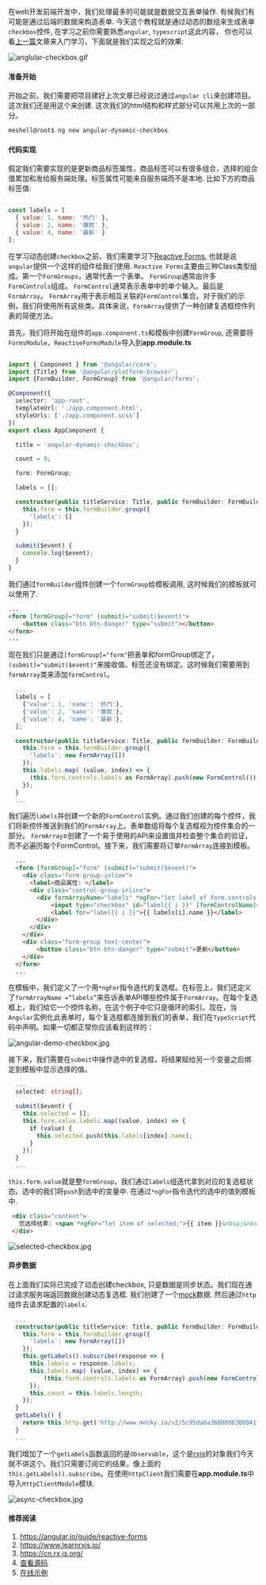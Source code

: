   在web开发前端开发中，我们处理最多的可能就是数据交互表单操作. 有候我们有可能是通过后端的数据来构造表单.
今天这个教程就是通过动态的数组来生成表单`checkbox`控件, 在学习之前你需要熟悉`angular`, `typescript`这此内容，
你也可以看[上一篇](https://loocode.com/tutorial/10136)文章来入门学习，下面就是我们实现之后的效果:

![anglular-checkbox.gif](https://image.loocode.com/upload/20190320/checkbox-demo.gif)

#### 准备开始

开始之前，我们需要把项目建好上次文章已经说过通过`angular cli`来创建项目。这次我们还是用这个来创建. 这次我们的html结构和样式部分可以共用上次的一部分。

```bash
meshell@root$ ng new angular-dynamic-checkbox
```

#### 代码实现

假定我们需要实现的是更新商品标签属性，商品标签可以有很多组合，选择的组合值累加和发给服务端处理。标签属性可能来自服务端而不是本地. 比如下方的商品标签值:

```javascript

const labels = [
  { value: 1, name: '热门' },
  { value: 2, name: '爆款' },
  { value: 4, name: '最新' }
];

```

在学习动态创建`checkbox`之前，我们需要学习下[Reactive Forms](https://angular.io/guide/reactive-forms), 也就是说`angular`提供一个这样的组件给我们使用. `Reactive Forms`主要由三种Class类型组成。第一个`FormGroups`，通常代表一个表单。 `FormGroup`通常由许多`FormControls`组成。 `FormControl`通常表示表单中的单个输入。最后是`FormArray`。 `FormArray`用于表示相互关联的`FormControl`集合。对于我们的示例，我们将使用所有这些类。具体来说，`FormArray`提供了一种创建复选框控件列表的简便方法。

首先，我们将开始在组件的`app.component.ts`和模板中创建`FormGroup`, 还需要将`FormsModule`、`ReactiveFormsModule`导入到**app.module.ts**

```typescript

import { Component } from '@angular/core';
import {Title} from '@angular/platform-browser';
import {FormBuilder, FormGroup} from '@angular/forms';

@Component({
  selector: 'app-root',
  templateUrl: './app.component.html',
  styleUrls: ['./app.component.scss']
})
export class AppComponent {

  title = 'angular-dynamic-checkbox';

  count = 0;

  form: FormGroup;

  labels = [];

  constructor(public titleService: Title, public formBuilder: FormBuilder) {
    this.form = this.formBuilder.group({
      'labels': []
    });
  }

  submit($event) {
    console.log($event);
  }
}

```

我们通过`formBuilder`组件创建一个`formGroup`给模板调用, 这时候我们的模板就可以使用了.

```html
...
<form [formGroup]="form" (submit)="submit($event)">
    <button class="btn btn-danger" type="submit"></button>
</form>
...

```

现在我们只是通过`[formGroup]="form"`把表单和formGroup绑定了，`(submit)="submit($event)"`来接收值。标签还没有绑定。这时候我们需要用到`formArray`类来添加`formControl`。

```typescript
  ...
  labels = [
    {'value': 1, 'name': '热门'},
    {'value': 2, 'name': '爆款'},
    {'value': 4, 'name': '最新'},
  ];

  constructor(public titleService: Title, public formBuilder: FormBuilder) {
    this.form = this.formBuilder.group({
      'labels': new FormArray([])
    });
    this.labels.map( (value, index) => {
      (this.form.controls.labels as FormArray).push(new FormControl());
    });
  }
  ...
```

我们遍历`labels`并创建一个新的`FormControl`实例。通过我们创建的每个控件，我们将新控件推送到我们的`FormArray`上。表单数组将每个复选框视为控件集合的一部分。 `FormArray`≥创建了一个易于使用的API来设置值并检查整个集合的验证，而不必遍历每个FormControl。接下来，我们需要将订单`FormArray`连接到模板。

```html
  ...
  <form [formGroup]="form" (submit)="submit($event)">
    <div class="form-group-inline">
      <label>商品属性: </label>
      <div class="control-group-inline">
        <div formArrayName="labels" *ngFor="let label of form.controls.labels['controls']; let i = index;" class="checkbox-group">
            <input type="checkbox" id="label{{ i }}" [formControlName]="i"/>
            <label for="label{{ i }}">{{ labels[i].name }}</label>
        </div>
      </div>
    </div>
    <div class="form-group text-center">
        <button class="btn btn-danger" type="submit">更新</button>
    </div>
  </form>
  ...
```

在模板中，我们定义了一个用`*ngFor`指令迭代的复选框。在标签上，我们还定义了`formArrayName =“labels”`来告诉表单API哪些控件属于`FormArray`。在每个复选框上，我们给它一个控件名称，在这个例子中它只是循环的索引。现在，当`Angular`实例化此表单时，每个复选框都连接到我们的表单，我们在`TypeScript`代码中声明。如果一切都正常你应该看到这样的：

![angular-demo-checkbox.jpg](https://image.loocode.com/upload/20190320/1553258918032.jpg)

接下来，我们需要在`submit`中操作选中的复选框，将结果赋给另一个变量之后绑定到模板中显示选择的值。

```typescript
  ...
  selected: string[];

  submit($event) {
    this.selected = [];
    this.form.value.labels.map((value, index) => {
      if (value) {
        this.selected.push(this.labels[index].name);
      }
    });
  }
  ...
```

`this.form.value`就是整`formGroup`，我们通过`labels`组迭代拿到对应的复选框状态。选中的我们将`push`到选中的变量中. 在通过`*ngFor`指令迭代的选中的值到模板中.

```html
 <div class="content">
   您选择结果: <span *ngFor="let item of selected;">{{ item }}&nbsp;&nbsp;</span>
 </div>
```

![selected-checkbox.jpg](https://image.loocode.com/upload/20190320/1553263381689.jpg)

#### 异步数据

在上面我们实际已完成了动态创建checkbox, 只是数据是同步状态。我们现在通过请求服务端返回数据创建动态复选框. 我们创建了一个[mock](http://www.mocky.io/v2/5c95da8a3600006300941fcd)数据. 然后通过`http`组件去请求配置的`labels`.

```typescript
  ...
  constructor(public titleService: Title, public formBuilder: FormBuilder, public http:  HttpClient) {
    this.form = this.formBuilder.group({
      'labels': new FormArray([])
    });
    this.getLabels().subscribe(response => {
      this.labels = response.labels;
      this.labels.map( (value, index) => {
          (this.form.controls.labels as FormArray).push(new FormControl());
      });
      this.count = this.labels.length;
    });
  }
  getLabels() {
    return this.http.get('http://www.mocky.io/v2/5c95da8a3600006300941fcd');
  }
  ...
```

我们增加了一个`getLabels`函数返回的是`Observable`，这个是[rxjs](https://cn.rx.js.org/)的对象我们今天就不讲这个。我们只需要订阅它的结果，像上面的`this.getLabels().subscribe`。在使用`httpClient`我们需要在**app.module.ts**中导入`HttpClientModule`模块.

![async-checkbox.jpg](https://image.loocode.com/upload/20190320/1553325362949.jpg)



#### 推荐阅读

1. <https://angular.io/guide/reactive-forms>
2. <https://www.learnrxjs.io/>
3. <https://cn.rx.js.org/>
4. [查看源码](https://github.com/TianLiangZhou/loocode-example/tree/master/angular-dynamic-checkbox)
5. [在线示例](https://example.loocode.com/angular-dynamic-checkbox/dist/angular-dynamic-checkbox/index.html)